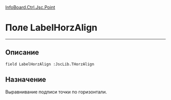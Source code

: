 ﻿---
Link: InfoBoard.Ctrl.Jsc.Point.@LabelHorzAlign
---

<!---  Навигация
[Имя проекта](#) :
-->
[InfoBoard.Ctrl.Jsc.Point](Default)

# Поле LabelHorzAlign
---

## Описание

    field LabelHorzAlign :JscLib.THorzAlign

<!--
## Аргументы{#Args}

### Аргумент1

Описание аргумента 1
-->

## Назначение

Выравнивание подписи точки по горизонтали.

<!--
## Пример

    LabelHorzAlign...
-->

